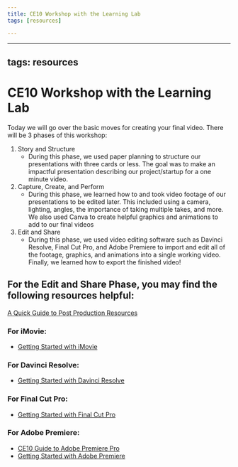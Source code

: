 ```yaml
---
title: CE10 Workshop with the Learning Lab
tags: [resources]

---
```


---
tags: resources
---
# CE10 Workshop with the Learning Lab

Today we will go over the basic moves for creating your final video. There will be 3 phases of this workshop:

1. Story and Structure
    * During this phase, we used paper planning to structure our presentations with three cards or less. The goal was to make an impactful presentation describing our project/startup for a one minute video. 
2. Capture, Create, and Perform
    * During this phase, we learned how to and took video footage of our presentations to be edited later. This included using a camera, lighting, angles, the importance of taking multiple takes, and more. We also used Canva to create helpful graphics and animations to add to our final videos
3. Edit and Share
    * During this phase, we used video editing software such as Davinci Resolve, Final Cut Pro, and Adobe Premiere to import and edit all of the footage, graphics, and animations into a single working video. Finally, we learned how to export the finished video! 

## For the Edit and Share Phase, you may find the following resources helpful:

[A Quick Guide to Post Production Resources](https://resources.learninglab.xyz/simple/projects/HDS-FilmFest/post-production)

### For iMovie:
* [Getting Started with iMovie](https://support.apple.com/en-us/HT212059)
### For Davinci Resolve:
* [Getting Started with Davinci Resolve](https://resources.learninglab.xyz/simple/people/casey-c/Resolve-getStarted)

### For Final Cut Pro:
* [Getting Started with Final Cut Pro](https://resources.learninglab.xyz/simple/people/casey-c/FCPX-getStarted)

### For Adobe Premiere:

* [CE10 Guide to Adobe Premiere Pro](/s2Pph8GJSZSvUv5ENuXqiQ)
* [Getting Started with Adobe Premiere](https://resources.learninglab.xyz/simple/people/casey-c/Premiere-getStarted)